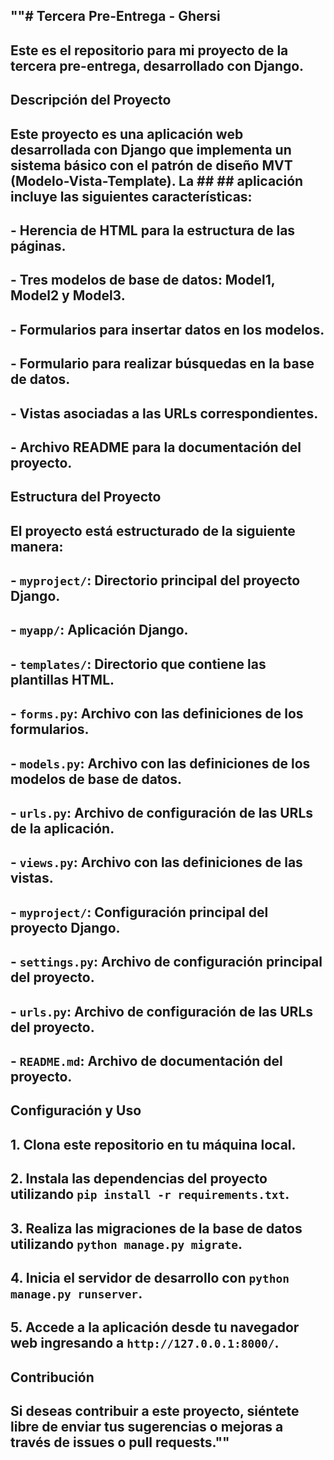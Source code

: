 ## ""# Tercera Pre-Entrega - Ghersi

## Este es el repositorio para mi proyecto de la tercera pre-entrega, desarrollado con Django.

## Descripción del Proyecto

## Este proyecto es una aplicación web desarrollada con Django que implementa un sistema básico con el patrón de diseño MVT (Modelo-Vista-Template). La ## ## aplicación incluye las siguientes características:

## - Herencia de HTML para la estructura de las páginas.
## - Tres modelos de base de datos: Model1, Model2 y Model3.
## - Formularios para insertar datos en los modelos.
## - Formulario para realizar búsquedas en la base de datos.
## - Vistas asociadas a las URLs correspondientes.
## - Archivo README para la documentación del proyecto.

## Estructura del Proyecto

## El proyecto está estructurado de la siguiente manera:

## - `myproject/`: Directorio principal del proyecto Django.
 ##  - `myapp/`: Aplicación Django.
 ##    - `templates/`: Directorio que contiene las plantillas HTML.
 ##    - `forms.py`: Archivo con las definiciones de los formularios.
 ##    - `models.py`: Archivo con las definiciones de los modelos de base de datos.
 ##    - `urls.py`: Archivo de configuración de las URLs de la aplicación.
 ##    - `views.py`: Archivo con las definiciones de las vistas.
 ##  - `myproject/`: Configuración principal del proyecto Django.
 ##    - `settings.py`: Archivo de configuración principal del proyecto.
##     - `urls.py`: Archivo de configuración de las URLs del proyecto.
## - `README.md`: Archivo de documentación del proyecto.

## Configuración y Uso

## 1. Clona este repositorio en tu máquina local.
## 2. Instala las dependencias del proyecto utilizando `pip install -r requirements.txt`.
## 3. Realiza las migraciones de la base de datos utilizando `python manage.py migrate`.
## 4. Inicia el servidor de desarrollo con `python manage.py runserver`.
## 5. Accede a la aplicación desde tu navegador web ingresando a `http://127.0.0.1:8000/`.

## Contribución

## Si deseas contribuir a este proyecto, siéntete libre de enviar tus sugerencias o mejoras a través de issues o pull requests.""
